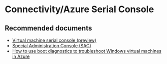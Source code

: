 <properties
	pageTitle="Connectivity/Azure Serial Console"
	description="Connectivity/Azure Serial Console"
	service="microsoft.classiccompute"
	resource="virtualmachines"
	authors="ram-kakani"
	displayOrder=""
	selfHelpType="generic"
	supportTopicIds="32604406"
	resourceTags="Windows"
	productPesIds="14749"
	cloudEnvironments="public"
/>

# Connectivity/Azure Serial Console

## **Recommended documents**
* [Virtual machine serial console (preview)](https://docs.microsoft.com/azure/virtual-machines/Windows/serial-console)<br>
* [Special Administration Console (SAC)](https://aka.ms/emstoolsandsettings)<br>
* [How to use boot diagnostics to troubleshoot Windows virtual machines in Azure](https://docs.microsoft.com/azure/virtual-machines/Windows/boot-diagnostics)<br>
